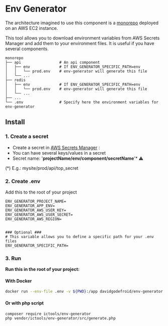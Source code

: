 # Env Generator

The architecture imagined to use this component is a [monorepo](https://en.wikipedia.org/wiki/Monorepo) deployed on an AWS EC2 instance.

This tool allows you to download environment variables from AWS Secrets Manager and add them to your environment files.
It is useful if you have several components.

```
monorepo
├── api                 # An api component
│   ├── env             # If ENV_GENERATOR_SPECIFIC_PATH=env
│   │   └── prod.env    # env-generator will generate this file
│   └── ...             
├── redis               
│   ├── env             # If ENV_GENERATOR_SPECIFIC_PATH=env  
│   │   └── prod.env    # env-generator will generate this file
│   └── ... 
├── ... 
└── .env                # Specify here the environment variables for env-generator
```

## Install

### 1. Create a secret

- Create a secret in [AWS Secrets Manager](https://eu-west-3.console.aws.amazon.com/secretsmanager) :
- You can have several keys/values in a secret
- Secret name: '**projectName/env/component/secretName**'* ⚠

(*) E.g.: mysite/prod/api/top_secret

### 2. Create .env

Add this to the root of your project

```
ENV_GENERATOR_PROJECT_NAME=
ENV_GENERATOR_APP_ENV=
ENV_GENERATOR_AWS_USER_KEY=
ENV_GENERATOR_AWS_USER_SECRET=
ENV_GENERATOR_AWS_REGION=


### Optional ###
# This variable allows you to define a specific path for your .env files
ENV_GENERATOR_SPECIFIC_PATH=
```

### 3. Run

**Run this in the root of your project:**

#### With Docker

```bash
docker run --env-file .env -v ${PWD}:/app davidgodefroid/env-generator:v1
```

#### Or with php script

```bash
composer require ictools/env-generator  
php vendor/ictools/env-generator/src/generate.php
```
